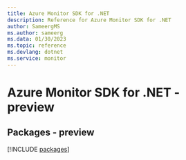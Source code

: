 ```yaml
---
title: Azure Monitor SDK for .NET
description: Reference for Azure Monitor SDK for .NET
author: SameergMS
ms.author: sameerg
ms.data: 01/30/2023
ms.topic: reference
ms.devlang: dotnet
ms.service: monitor
---
```

# Azure Monitor SDK for .NET - preview
## Packages - preview
[!INCLUDE [packages](monitor-index.md)]